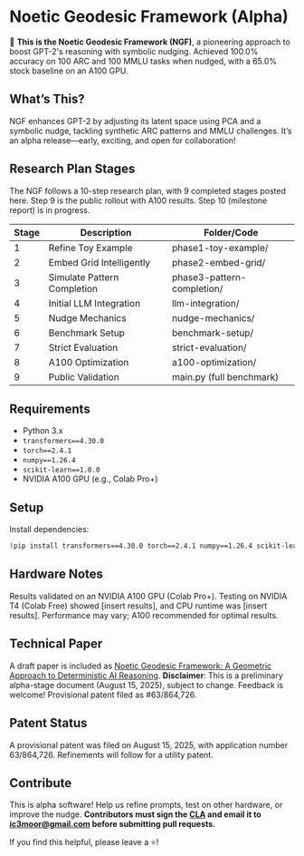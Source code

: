 # Noetic Geodesic Framework (Alpha)
🚀 **This is the Noetic Geodesic Framework (NGF)**, a pioneering approach to boost GPT-2's reasoning with symbolic nudging. Achieved 100.0% accuracy on 100 ARC and 100 MMLU tasks when nudged, with a 65.0% stock baseline on an A100 GPU.

## What’s This?
NGF enhances GPT-2 by adjusting its latent space using PCA and a symbolic nudge, tackling synthetic ARC patterns and MMLU challenges. It’s an alpha release—early, exciting, and open for collaboration!

## Research Plan Stages
The NGF follows a 10-step research plan, with 9 completed stages posted here. Step 9 is the public rollout with A100 results. Step 10 (milestone report) is in progress.

| Stage | Description | Folder/Code |
|-------|-------------|-------------|
| 1 | Refine Toy Example | phase1-toy-example/ |
| 2 | Embed Grid Intelligently | phase2-embed-grid/ |
| 3 | Simulate Pattern Completion | phase3-pattern-completion/ |
| 4 | Initial LLM Integration | llm-integration/ |
| 5 | Nudge Mechanics | nudge-mechanics/ |
| 6 | Benchmark Setup | benchmark-setup/ |
| 7 | Strict Evaluation | strict-evaluation/ |
| 8 | A100 Optimization | a100-optimization/ |
| 9 | Public Validation | main.py (full benchmark) |


## Requirements
- Python 3.x
- `transformers==4.30.0`
- `torch==2.4.1`
- `numpy==1.26.4`
- `scikit-learn==1.0.0`
- NVIDIA A100 GPU (e.g., Colab Pro+)

## Setup
Install dependencies:
```bash
!pip install transformers==4.30.0 torch==2.4.1 numpy==1.26.4 scikit-learn==1.0.0
```

## Hardware Notes
Results validated on an NVIDIA A100 GPU (Colab Pro+). Testing on NVIDIA T4 (Colab Free) showed [insert results], and CPU runtime was [insert results]. Performance may vary; A100 recommended for optimal results.

## Technical Paper
A draft paper is included as [Noetic Geodesic Framework: A Geometric Approach to Deterministic AI Reasoning](docs/article_v8.pdf). **Disclaimer**: This is a preliminary alpha-stage document (August 15, 2025), subject to change. Feedback is welcome! Provisional patent filed as #63/864,726.

## Patent Status
A provisional patent was filed on August 15, 2025, with application number 63/864,726. Refinements will follow for a utility patent.

## Contribute
This is alpha software! Help us refine prompts, test on other hardware, or improve the nudge. **Contributors must sign the [CLA](CLA.md) and email it to ic3moor@gmail.com before submitting pull requests.**

If you find this helpful, please leave a ⭐!
